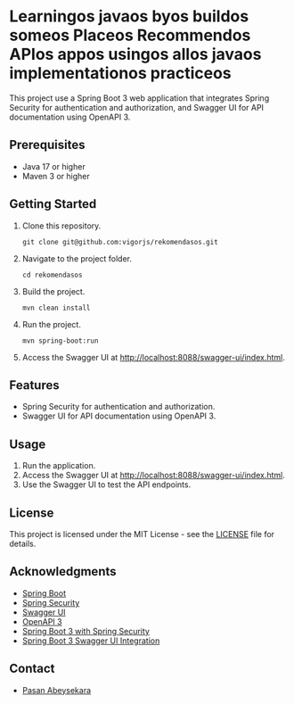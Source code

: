 # Learningos javaos byos buildos someos Placeos Recommendos APIos appos usingos allos javaos implementationos practiceos

This project use a Spring Boot 3 web application that integrates Spring Security for authentication and authorization,
and Swagger UI for API documentation using OpenAPI 3.

## Prerequisites

- Java 17 or higher
- Maven 3 or higher

## Getting Started

1. Clone this repository.
   ```
   git clone git@github.com:vigorjs/rekomendasos.git
   ```

2. Navigate to the project folder.
    ```
   cd rekomendasos
   ```

3. Build the project.
    ```
   mvn clean install
   ```

4. Run the project.
    ```
   mvn spring-boot:run
   ```

5. Access the Swagger UI at [http://localhost:8088/swagger-ui/index.html](http://localhost:8088/swagger-ui/index.html).

## Features

- Spring Security for authentication and authorization.
- Swagger UI for API documentation using OpenAPI 3.

## Usage

1. Run the application.
2. Access the Swagger UI at [http://localhost:8088/swagger-ui/index.html](http://localhost:8088/swagger-ui/index.html).
3. Use the Swagger UI to test the API endpoints.

## License

This project is licensed under the MIT License - see the [LICENSE](LICENSE) file for details.

## Acknowledgments

- [Spring Boot](https://spring.io/projects/spring-boot)
- [Spring Security](https://spring.io/projects/spring-security)
- [Swagger UI](https://swagger.io/tools/swagger-ui/)
- [OpenAPI 3](https://swagger.io/specification/)
- [Spring Boot 3 with Spring Security](https://www.youtube.com/watch?v=KxqlJblhzfI)
- [Spring Boot 3 Swagger UI Integration](https://www.bezkoder.com/spring-boot-swagger-3/)

## Contact

- [Pasan Abeysekara](https://pasanabeysekara.com/)
